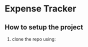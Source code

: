 # Expense Tracker

## How to setup the project
1. clone the repo using:
   ```https://github.com/rehmaan-dev/ExpenseTracker.git
